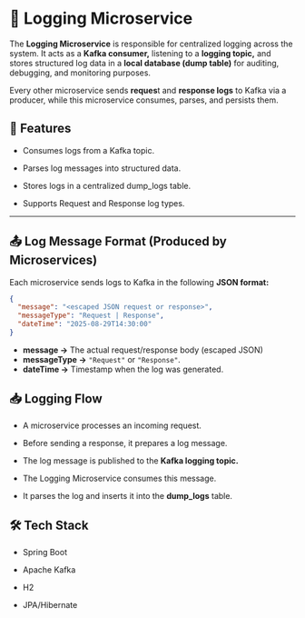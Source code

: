 # 📘 Logging Microservice
The **Logging Microservice** is responsible for centralized logging across the system.
It acts as a **Kafka consumer,** listening to a **logging topic,** and stores structured log data in a **local database (dump table)** for auditing, debugging, and monitoring purposes.

Every other microservice sends **reques**t and **response logs** to Kafka via a producer, while this microservice consumes, parses, and persists them.
## 🚀 Features
- Consumes logs from a Kafka topic.

- Parses log messages into structured data.

- Stores logs in a centralized dump_logs table.

- Supports Request and Response log types.
----
## 📤 Log Message Format (Produced by Microservices)
Each microservice sends logs to Kafka in the following **JSON format:**
```json
{
  "message": "<escaped JSON request or response>",
  "messageType": "Request | Response",
  "dateTime": "2025-08-29T14:30:00"
}
```
- **message →** The actual request/response body (escaped JSON)
- **messageType →** `"Request"` or `"Response"`.
- **dateTime →** Timestamp when the log was generated.
## 📥 Logging Flow
- A microservice processes an incoming request.

- Before sending a response, it prepares a log message.

- The log message is published to the **Kafka logging topic.**

- The Logging Microservice consumes this message.

- It parses the log and inserts it into the **dump_logs** table.
  

## 🛠️ Tech Stack 
- Spring Boot

- Apache Kafka

- H2

- JPA/Hibernate
